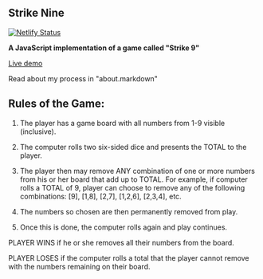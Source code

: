 ## Strike Nine

[![Netlify Status](https://api.netlify.com/api/v1/badges/fcee051a-3318-419a-a108-6dd5513be00f/deploy-status)](https://app.netlify.com/sites/strike9/deploys)

**A JavaScript implementation of a game called "Strike 9"**

[Live demo](https://strike9.netlify.app/) 
<!-- [View live demo](http://samschlinkert.com/strike9/) -->

Read about my process in "about.markdown"

## Rules of the Game:

1) The player has a game board with all numbers from 1-9 visible (inclusive). 

2) The computer rolls two six-sided dice and presents the TOTAL to the player.

3) The player then may remove ANY combination of one or more numbers from his or her board that add up to TOTAL. For example, if computer rolls a TOTAL of  9, player can choose to remove any of the following combinations:  [9], [1,8], [2,7], [1,2,6], [2,3,4], etc.  

4) The numbers so chosen are then permanently removed from play. 

5) Once this is done, the computer rolls again and play continues.

PLAYER WINS if he or she removes all their numbers from the board.

PLAYER LOSES if the computer rolls a total that the player cannot remove with the numbers remaining on their board.

